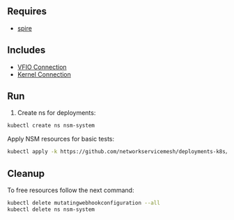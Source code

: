 ## Requires

- [spire](../spire)

## Includes

- [VFIO Connection](../use-cases/Vfio2Noop)
- [Kernel Connection](../use-cases/SriovKernel2Noop)

## Run

1. Create ns for deployments:
```bash
kubectl create ns nsm-system
```

Apply NSM resources for basic tests:
```bash
kubectl apply -k https://github.com/networkservicemesh/deployments-k8s/examples/sriov?ref=4bf8558d00daaa0d345b258ed3068dd43ea9c050
```

## Cleanup

To free resources follow the next command:
```bash
kubectl delete mutatingwebhookconfiguration --all
kubectl delete ns nsm-system
```
